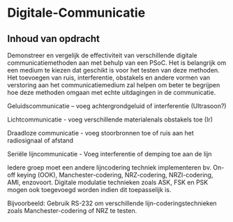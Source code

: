 # Digitale-Communicatie

## Inhoud van opdracht

Demonstreer en vergelijk de effectiviteit van verschillende digitale communicatiemethoden aan met behulp van een PSoC. Het is belangrijk om een medium te kiezen dat geschikt is voor het testen van deze methoden. Het toevoegen van ruis, interferentie, obstakels en andere vormen van verstoring aan het communicatiemedium zal helpen om beter te begrijpen hoe deze methoden omgaan met echte uitdagingen in de communicatie.



Geluidscommunicatie – voeg achtergrondgeluid of interferentie (Ultrasoon?)

Lichtcommunicatie - voeg verschillende materialenals obstakels toe (Ir)

Draadloze communicatie - voeg stoorbronnen toe of ruis aan het radiosignaal of afstand

Seriële lijncommunicatie - Voeg interferentie of demping toe aan de lijn


Iedere groep moet een andere lijncodering techniek implementeren bv. On-off keying (OOK), Manchester-codering, NRZ-codering, NRZI-codering, AMI, enzovoort. Digitale modulatie technieken zoals ASK, FSK en PSK mogen ook toegevoegd worden indien dit toepasselijk is.



Bijvoorbeeld: Gebruik RS-232 om verschillende lijn-coderingstechnieken zoals Manchester-codering of NRZ te testen.
